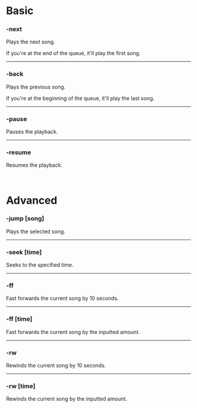 # Basic

### -next
Plays the next song.

If you're at the end of the queue, it'll play the first song.

---

### -back
Plays the previous song.

If you're at the beginning of the queue, it'll play the last song.

---

### -pause 
Pauses the playback.

---

### -resume
Resumes the playback.

<br>

# Advanced

### -jump [song]
Plays the selected song.

---

### -seek [time]
Seeks to the specified time.

---

### -ff
Fast forwards the current song by 10 seconds.

---

### -ff [time]
Fast forwards the current song by the inputted amount.

---

### -rw
Rewinds the current song by 10 seconds.

---

### -rw [time]
Rewinds the current song by the inputted amount.
